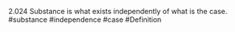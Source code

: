 2.024 Substance is what exists independently of what is the case.
#substance #independence #case #Definition